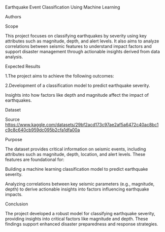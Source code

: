 Earthquake Event Classification Using Machine Learning

Authors



Scope

This project focuses on classifying earthquakes by severity using key attributes such as magnitude, depth, and alert levels. It also aims to analyze correlations between seismic features to understand impact factors and support disaster management through actionable insights derived from data analysis.

Expected Results

1.The project aims to achieve the following outcomes:

2.Development of a classification model to predict earthquake severity.

Insights into how factors like depth and magnitude affect the impact of earthquakes.

Dataset

Source
https://www.kaggle.com/datasets/29bf2acd173c97ae2af5a6472c40ac8bc1c9c8c640cb959dc095b2cfa1dfa00a

Purpose

The dataset provides critical information on seismic events, including attributes such as magnitude, depth, location, and alert levels. These features are foundational for:

Building a machine learning classification model to predict earthquake severity.

Analyzing correlations between key seismic parameters (e.g., magnitude, depth) to derive actionable insights into factors influencing earthquake impacts.

Conclusion

The project developed a robust model for classifying earthquake severity, providing insights into critical factors like magnitude and depth. These findings support enhanced disaster preparedness and response strategies.

